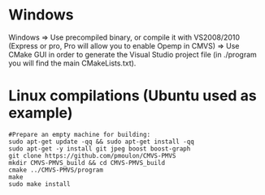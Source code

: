 # Windows
Windows => Use precompiled binary, or compile it with VS2008/2010 (Express or pro, Pro will allow you to enable Opemp in CMVS)
        => Use CMake GUI in order to generate the Visual Studio project file (in ./program you will find the main CMakeLists.txt).

# Linux compilations (Ubuntu used as example)
```
#Prepare an empty machine for building:
sudo apt-get update -qq && sudo apt-get install -qq
sudo apt-get -y install git jpeg boost boost-graph
git clone https://github.com/pmoulon/CMVS-PMVS
mkdir CMVS-PMVS_build && cd CMVS-PMVS_build
cmake ../CMVS-PMVS/program
make
sudo make install
```
